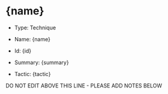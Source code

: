 # {name}

* Type: Technique

* Name: {name}

* Id: {id}

* Summary: {summary}

* Tactic: {tactic}

DO NOT EDIT ABOVE THIS LINE - PLEASE ADD NOTES BELOW
